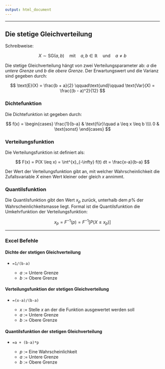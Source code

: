 ```yaml
---
output: html_document
---
```


***

## Die stetige Gleichverteilung

Schreibweise:

$$ X \sim \text{SG}(a, b) \quad\text{mit}\quad a, b \in \mathbb{R}\quad\text{und}\quad a \neq b$$

Die stetige Gleichverteilung hängt von zwei Verteilungsparameter ab: $a$ die *untere Grenze*
und $b$ die *obere Grenze*. Der Erwartungswert und die Varianz sind gegeben durch:

$$ \text{E}(X) = \frac{b + a}{2} \qquad\text{und}\qquad \text{Var}(X) = \frac{(b - a)^2}{12} $$

### Dichtefunktion

Die Dichtefunktion ist gegeben durch:

$$ f(x) = \begin{cases} \frac{1}{b-a} & \text{für}\quad a \leq x \leq b \\\\ 0 & \text{sonst} \end{cases} $$

### Verteilungsfunktion

Die Verteilungsfunktion ist definiert als:

$$ F(x) = P(X \leq x) = \int^{x}_{-\infty} f(t) dt = \frac{x-a}{b-a} $$

Der Wert der Verteilungsfunktion gibt an, mit welcher Wahrscheinlichkeit die 
Zufallsvariable $X$ einen Wert kleiner oder gleich $x$ annimmt.

### Quantilsfunktion

Die Quantilsfunktion gibt den Wert $x_p$ zurück, unterhalb dem $p$% der Wahrscheinlichkeitsmasse liegt. 
Formal ist die Quantilsfunktion die Umkehrfunktion der Verteilungsfunktion:

$$ x_p = F^{-1}(p) = F^{-1}[P(X \leq x_p)] $$

---

### Excel Befehle

#### Dichte der stetigen Gleichverteilung

+ `=1/(b-a)`

    + $a$ := Untere Grenze
    + $b$ := Obere Grenze

#### Verteilungsfunktion der stetigen Gleichverteilung

+ `=(x-a)/(b-a)`

    + $x$ := Stelle $x$ an der die Funktion ausgewertet werden soll 
    + $a$ := Untere Grenze
    + $b$ := Obere Grenze

#### Quantilsfunktion der stetigen Gleichverteilung

+ `=a + (b-a)*p`

    + $p$ := Eine Wahrscheinlichkeit
    + $a$ := Untere Grenze
    + $b$ := Obere Grenze
